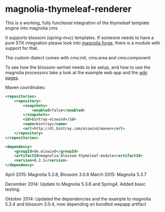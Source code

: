 magnolia-thymeleaf-renderer
================================

This is a working, fully functional integration of the thymeleaf template engine into magnolia cms

It supports blossom (spring-mvc) templates. If someone needs to have a pure STK integration please look into [magnolia forge](http://git.magnolia-cms.com/gitweb/?p=forge/namics-mgnl-thymeleaf.git), there is a module with support for that.

The custom dialect comes with cms:init, cms:area and cms:component


To see how the blossom-serlvet needs to be setup, and how to use the magnolia processors take a look at the example web app and the [wiki pages](https://github.com/eiswind/magnolia-thymeleaf-renderer/wiki).

Maven coordinates:
```xml
<repositories>
    <repository>
        <snapshots>
            <enabled>false</enabled>
        </snapshots>
        <id>bintray-eiswind</id>
        <name>bintray</name>
        <url>http://dl.bintray.com/eiswind/maven</url>
    </repository>
</repositories>

<dependency>
    <groupId>de.eiswind</groupId>
    <artifactId>magnolia-blossom-thymeleaf-module</artifactId>
    <version>0.2.1</version>
</dependency>
```
April 2015: Magnolia 5.3.8, Blossom 3.0.6
March 2015: Magnolia 5.3.7

December 2014: Update to Magnolia 5.3.6 and Spring4. Added basic testing.

Oktober 2014: Updated the dependencies and the example to magnolia 5.3.4 and blossom 3.0.4, now depending on bundled wepapp artifact


